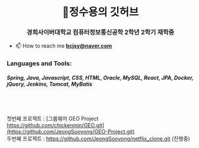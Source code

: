 <h1 align="center">👋정수용의 깃허브</h1>
<h3 align="center">경희사이버대학교 컴퓨터정보통신공학 2학년 2학기 재학중</h3>

- 📫 How to reach me **bcjsy@naver.com**


<p align="left">
</p>

<h3 align="left">Languages and Tools:</h3>
  <h5>Spring, Java, Javascript, CSS, HTML, Oracle, MySQL, React, JPA, Docker, jQuery, Jenkins, Tomcat, MyBatis</h1>


<br><br><br>
첫번째 프로젝트 : [그룹웨어 GEO Project https://github.com/chickenmin/GEO.git](https://github.com/JeongSooyong/GEO-Project.git)
<br>
두번째 프로젝트 : https://github.com/JeongSooyong/netflix_clone.git (진행중)
